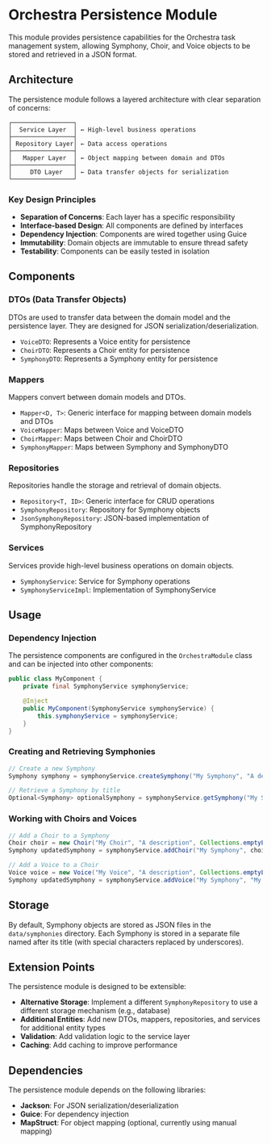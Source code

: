 # Orchestra Persistence Module

This module provides persistence capabilities for the Orchestra task management system, allowing Symphony, Choir, and Voice objects to be stored and retrieved in a JSON format.

## Architecture

The persistence module follows a layered architecture with clear separation of concerns:

```
┌─────────────────┐
│  Service Layer  │ ← High-level business operations
├─────────────────┤
│ Repository Layer│ ← Data access operations
├─────────────────┤
│   Mapper Layer  │ ← Object mapping between domain and DTOs
├─────────────────┤
│     DTO Layer   │ ← Data transfer objects for serialization
└─────────────────┘
```

### Key Design Principles

- **Separation of Concerns**: Each layer has a specific responsibility
- **Interface-based Design**: All components are defined by interfaces
- **Dependency Injection**: Components are wired together using Guice
- **Immutability**: Domain objects are immutable to ensure thread safety
- **Testability**: Components can be easily tested in isolation

## Components

### DTOs (Data Transfer Objects)

DTOs are used to transfer data between the domain model and the persistence layer. They are designed for JSON serialization/deserialization.

- `VoiceDTO`: Represents a Voice entity for persistence
- `ChoirDTO`: Represents a Choir entity for persistence
- `SymphonyDTO`: Represents a Symphony entity for persistence

### Mappers

Mappers convert between domain models and DTOs.

- `Mapper<D, T>`: Generic interface for mapping between domain models and DTOs
- `VoiceMapper`: Maps between Voice and VoiceDTO
- `ChoirMapper`: Maps between Choir and ChoirDTO
- `SymphonyMapper`: Maps between Symphony and SymphonyDTO

### Repositories

Repositories handle the storage and retrieval of domain objects.

- `Repository<T, ID>`: Generic interface for CRUD operations
- `SymphonyRepository`: Repository for Symphony objects
- `JsonSymphonyRepository`: JSON-based implementation of SymphonyRepository

### Services

Services provide high-level business operations on domain objects.

- `SymphonyService`: Service for Symphony operations
- `SymphonyServiceImpl`: Implementation of SymphonyService

## Usage

### Dependency Injection

The persistence components are configured in the `OrchestraModule` class and can be injected into other components:

```java
public class MyComponent {
    private final SymphonyService symphonyService;

    @Inject
    public MyComponent(SymphonyService symphonyService) {
        this.symphonyService = symphonyService;
    }
}
```

### Creating and Retrieving Symphonies

```java
// Create a new Symphony
Symphony symphony = symphonyService.createSymphony("My Symphony", "A description");

// Retrieve a Symphony by title
Optional<Symphony> optionalSymphony = symphonyService.getSymphony("My Symphony");
```

### Working with Choirs and Voices

```java
// Add a Choir to a Symphony
Choir choir = new Choir("My Choir", "A description", Collections.emptyList());
Symphony updatedSymphony = symphonyService.addChoir("My Symphony", choir);

// Add a Voice to a Choir
Voice voice = new Voice("My Voice", "A description", Collections.emptyList());
Symphony updatedSymphony = symphonyService.addVoice("My Symphony", "My Choir", voice);
```

## Storage

By default, Symphony objects are stored as JSON files in the `data/symphonies` directory. Each Symphony is stored in a separate file named after its title (with special characters replaced by underscores).

## Extension Points

The persistence module is designed to be extensible:

- **Alternative Storage**: Implement a different `SymphonyRepository` to use a different storage mechanism (e.g., database)
- **Additional Entities**: Add new DTOs, mappers, repositories, and services for additional entity types
- **Validation**: Add validation logic to the service layer
- **Caching**: Add caching to improve performance

## Dependencies

The persistence module depends on the following libraries:

- **Jackson**: For JSON serialization/deserialization
- **Guice**: For dependency injection
- **MapStruct**: For object mapping (optional, currently using manual mapping)